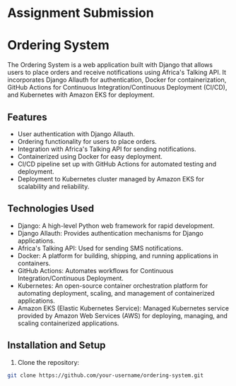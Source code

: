 # Assignment Submission
# Ordering System

The Ordering System is a web application built with Django that allows users to place orders and receive notifications using Africa's Talking API. It incorporates Django Allauth for authentication, Docker for containerization, GitHub Actions for Continuous Integration/Continuous Deployment (CI/CD), and Kubernetes with Amazon EKS for deployment.

## Features

- User authentication with Django Allauth.
- Ordering functionality for users to place orders.
- Integration with Africa's Talking API for sending notifications.
- Containerized using Docker for easy deployment.
- CI/CD pipeline set up with GitHub Actions for automated testing and deployment.
- Deployment to Kubernetes cluster managed by Amazon EKS for scalability and reliability.

## Technologies Used

- Django: A high-level Python web framework for rapid development.
- Django Allauth: Provides authentication mechanisms for Django applications.
- Africa's Talking API: Used for sending SMS notifications.
- Docker: A platform for building, shipping, and running applications in containers.
- GitHub Actions: Automates workflows for Continuous Integration/Continuous Deployment.
- Kubernetes: An open-source container orchestration platform for automating deployment, scaling, and management of containerized applications.
- Amazon EKS (Elastic Kubernetes Service): Managed Kubernetes service provided by Amazon Web Services (AWS) for deploying, managing, and scaling containerized applications.

## Installation and Setup

1. Clone the repository:

```bash
git clone https://github.com/your-username/ordering-system.git
